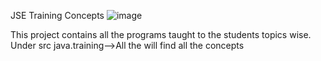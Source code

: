

JSE Training Concepts	 ![image](https://github.com/shanthipillai/JSETrainingConcepts/assets/165835539/aad61b82-4733-418e-8d98-4a9943ad7c2f)


This project contains all the programs taught to the students topics wise.
Under src java.training-->All the will find all the concepts
